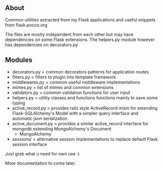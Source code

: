 ## About ##
Common utilities extracted from my Flask applications and useful snippets from flask.pocco.org

The files are mostly independent from each other but may have dependencies on some
Flask extensions. The helpers.py module however has dependencies on decorators.py

## Modules ##
* decorators.py   = common decorators patterns for application routes
* filters.py      = filters to plugin into template framework
* middlewares.py  = common useful middleware implementations
* mimes.py        = list of mimes and common extensions
* validators.py   = common validation functions for user input
* helpers.py      = utility classes and functions functions mainly to save some typing
* active_record.py = provides rails style ActiveRecord mixin for extending Flask-SQLAlchemy's Model
                     with a simpler query interface and automatic json serialization
* active_document.py = provides a similar active_record interface for mongodb extending MongoAlchemy's Document
    - MongoAlchemy
* sessions/       = alternative session implementations to replace default Flask session interface


Just grab what u need for own use :)

More documentation to come later.